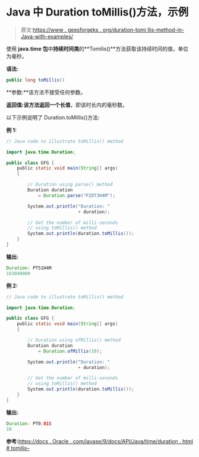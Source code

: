 # Java 中 Duration toMillis()方法，示例

> 原文:[https://www . geesforgeks . org/duration-tomi llis-method-in-Java-with-examples/](https://www.geeksforgeeks.org/duration-tomillis-method-in-java-with-examples/)

使用 **java.time 包**中**持续时间类**的**Tomilis()**方法获取该持续时间的值，单位为毫秒。

**语法:**

```java
public long toMillis()

```

**参数:**该方法不接受任何参数。

**返回值:**该方法返回一个**长值**，即该时长内的毫秒数。

以下示例说明了 Duration.toMillis()方法:

**例 1:**

```java
// Java code to illustrate toMillis() method

import java.time.Duration;

public class GFG {
    public static void main(String[] args)
    {

        // Duration using parse() method
        Duration duration
            = Duration.parse("P2DT3H4M");

        System.out.println("Duration: "
                           + duration);

        // Get the number of milli-seconds
        // using toMillis() method
        System.out.println(duration.toMillis());
    }
}
```

**输出:**

```java
Duration: PT51H4M
183840000

```

**例 2:**

```java
// Java code to illustrate toMillis() method

import java.time.Duration;

public class GFG {
    public static void main(String[] args)
    {

        // Duration using ofMillis() method
        Duration duration
            = Duration.ofMillis(10);

        System.out.println("Duration: "
                           + duration);

        // Get the number of milli-seconds
        // using toMillis() method
        System.out.println(duration.toMillis());
    }
}
```

**输出:**

```java
Duration: PT0.01S
10

```

**参考:**[https://docs . Oracle . com/javase/9/docs/API/Java/time/duration . html # tomilis–](https://docs.oracle.com/javase/9/docs/api/java/time/Duration.html#toMillis--)